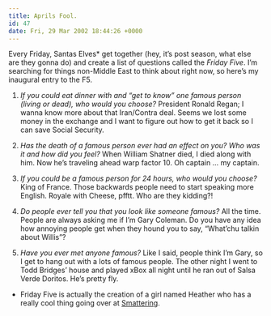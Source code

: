 ```yaml
---
title: Aprils Fool.
id: 47
date: Fri, 29 Mar 2002 18:44:26 +0000
---
```


Every Friday, Santas Elves* get together (hey, it’s post season, what else are they gonna do) and create a list of questions called the *Friday Five*. I’m searching for things non-Middle East to think about right now, so here’s my inaugural entry to the <span class="caps">F5</span>.  

1. *If you could eat dinner with and “get to know” one famous person (living or dead), who would you choose?* President Ronald Regan; I wanna know more about that Iran/Contra deal. Seems we lost some money in the exchange and I want to figure out how to get it back so I can save Social Security.  

2. *Has the death of a famous person ever had an effect on you? Who was it and how did you feel?* When William Shatner died, I died along with him. Now he’s traveling ahead warp factor 10. Oh captain … my captain.  

3. *If you could be a famous person for 24 hours, who would you choose?* King of France. Those backwards people need to start speaking more English. Royale with Cheese, pfftt. Who are they kidding?!  

4. *Do people ever tell you that you look like someone famous?* All the time. People are always asking me if I’m Gary Coleman. Do you have any idea how annoying people get when they hound you to say, “What’chu talkin about Willis”?  

5. *Have you ever met anyone famous?* Like I said, people think I’m Gary, so I get to hang out with a lots of famous people. The other night I went to Todd Bridges’ house and played xBox all night until he ran out of Salsa Verde Doritos. He’s pretty fly.  

* Friday Five is actually the creation of a girl named Heather who has a really cool thing going over at [Smattering](http://smattering.org/).





